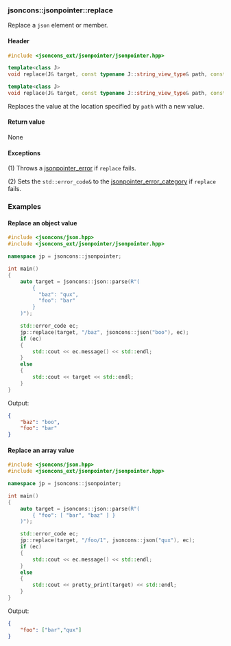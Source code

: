 ### jsoncons::jsonpointer::replace

Replace a `json` element or member.

#### Header
```c++
#include <jsoncons_ext/jsonpointer/jsonpointer.hpp>

template<class J>
void replace(J& target, const typename J::string_view_type& path, const J& value); 

template<class J>
void replace(J& target, const typename J::string_view_type& path, const J& value, std::error_code& ec); 
```

Replaces the value at the location specified by `path` with a new value. 

#### Return value

None

#### Exceptions

(1) Throws a [jsonpointer_error](jsonpointer_error.md) if `replace` fails.
 
(2) Sets the `std::error_code&` to the [jsonpointer_error_category](jsonpointer_errc.md) if `replace` fails. 

### Examples

#### Replace an object value

```c++
#include <jsoncons/json.hpp>
#include <jsoncons_ext/jsonpointer/jsonpointer.hpp>

namespace jp = jsoncons::jsonpointer;

int main()
{
    auto target = jsoncons::json::parse(R"(
        {
          "baz": "qux",
          "foo": "bar"
        }
    )");

    std::error_code ec;
    jp::replace(target, "/baz", jsoncons::json("boo"), ec);
    if (ec)
    {
        std::cout << ec.message() << std::endl;
    }
    else
    {
        std::cout << target << std::endl;
    }
}
```
Output:
```json
{
    "baz": "boo",
    "foo": "bar"
}
```

#### Replace an array value

```c++
#include <jsoncons/json.hpp>
#include <jsoncons_ext/jsonpointer/jsonpointer.hpp>

namespace jp = jsoncons::jsonpointer;

int main()
{
    auto target = jsoncons::json::parse(R"(
        { "foo": [ "bar", "baz" ] }
    )");

    std::error_code ec;
    jp::replace(target, "/foo/1", jsoncons::json("qux"), ec);
    if (ec)
    {
        std::cout << ec.message() << std::endl;
    }
    else
    {
        std::cout << pretty_print(target) << std::endl;
    }
}
```
Output:
```json
{
    "foo": ["bar","qux"]
}
```


